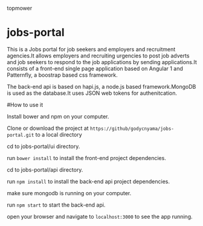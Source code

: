topmower
# jobs-portal
This is a Jobs portal for job seekers and employers and recruitment agencies.It allows employers and recruiting urgencies to post job adverts and job seekers to respond to the job applications by sending applications.It consists of a front-end single page application
based on Angular 1 and Patternfly, a boostrap based css framework.

The back-end api is based on hapi.js, a node.js based framework.MongoDB is used as the database.It uses JSON web tokens for authenitcation.

#How to use it

Install bower and npm on your computer.

Clone or download the project at `https://github/godycnyama/jobs-portal.git` to a local directory

cd to jobs-portal/ui directory.

run `bower install` to install the front-end project dependencies.

cd to jobs-portal/api directory.

run `npm install` to install the back-end api project dependencies.

make sure mongodb is running on your computer.

run `npm start` to start the  back-end api.

open your browser and navigate to `localhost:3000` to see the app running.

